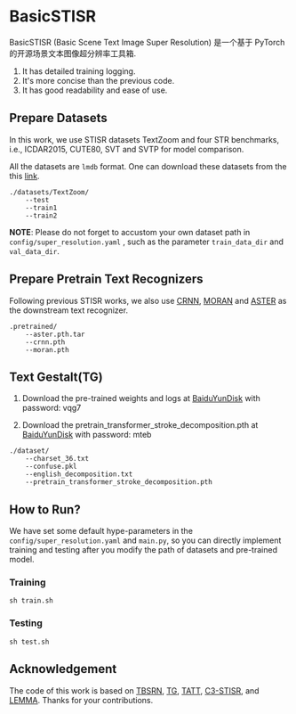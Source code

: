 # BasicSTISR

BasicSTISR (Basic Scene Text Image Super Resolution) 是一个基于 PyTorch 的开源场景文本图像超分辨率工具箱.
1. It has detailed training logging.
2. It's more concise than the previous code.
3. It has good readability and ease of use.

## Prepare Datasets

In this work, we use STISR datasets TextZoom and four STR benchmarks, i.e., ICDAR2015, CUTE80, SVT and SVTP for model comparison. 

All the datasets are `lmdb` format.  One can download these datasets from the this [link](https://drive.google.com/drive/folders/1uqr8WIEM2xRs-K6I9KxtOdjcSoDWqJNJ?usp=share_link). 
```
./datasets/TextZoom/
    --test
    --train1
    --train2
```

**NOTE**: Please do not forget to accustom your own dataset path in `config/super_resolution.yaml` ,  such as the parameter `train_data_dir` and `val_data_dir`.

## Prepare Pretrain Text Recognizers

Following previous STISR works, we also use [CRNN](https://github.com/meijieru/crnn.pytorch), [MORAN](https://github.com/Canjie-Luo/MORAN_v2  ) and [ASTER](https://github.com/ayumiymk/aster.pytorch) as the downstream text recognizer.  
```
.pretrained/
    --aster.pth.tar
    --crnn.pth
    --moran.pth
```
## Text Gestalt(TG)

1. Download the pre-trained weights and logs at [BaiduYunDisk](https://pan.baidu.com/share/init?surl=c0DqmKkw5_uB6njPhmm-2g) with password: vqg7

2. Download the pretrain_transformer_stroke_decomposition.pth at [BaiduYunDisk](https://pan.baidu.com/s/1MeFKnF5tWiL7ts00SHLM2A#list/path=%2F) with password: mteb
```
./dataset/
    --charset_36.txt 
    --confuse.pkl
    --english_decomposition.txt
    --pretrain_transformer_stroke_decomposition.pth
```

## How to Run?

We have set some default hype-parameters in the `config/super_resolution.yaml` and `main.py`, so you can directly implement training and testing after you modify the path of datasets and pre-trained model.  

### Training

```
sh train.sh
```

### Testing

```
sh test.sh
```

## Acknowledgement

The code of this work is based on [TBSRN](https://github.com/FudanVI/FudanOCR/tree/main/scene-text-telescope), [TG](https://github.com/FudanVI/FudanOCR/text-gestalt), [TATT](https://github.com/mjq11302010044/TATT), [C3-STISR](https://github.com/JingyeChen/C3-STISR), and [LEMMA](https://github.com/etodd/Lemma). Thanks for your contributions.
